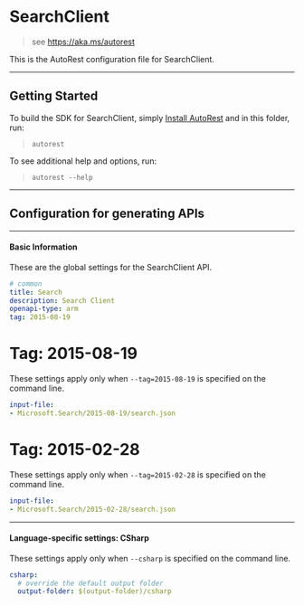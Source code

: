 # SearchClient
    
> see https://aka.ms/autorest

This is the AutoRest configuration file for SearchClient.



---
## Getting Started 
To build the SDK for SearchClient, simply [Install AutoRest](https://aka.ms/autorest/install) and in this folder, run:

> `autorest`

To see additional help and options, run:

> `autorest --help`
---

## Configuration for generating APIs


---
#### Basic Information 
These are the global settings for the SearchClient API.

``` yaml
# common 
title: Search
description: Search Client
openapi-type: arm
tag: 2015-08-19

```


# Tag: 2015-08-19

These settings apply only when `--tag=2015-08-19` is specified on the command line.

``` yaml $(tag) == '2015-08-19'
input-file:
- Microsoft.Search/2015-08-19/search.json

```
 
# Tag: 2015-02-28

These settings apply only when `--tag=2015-02-28` is specified on the command line.

``` yaml $(tag) == '2015-02-28'
input-file:
- Microsoft.Search/2015-02-28/search.json

```


---
#### Language-specific settings: CSharp

These settings apply only when `--csharp` is specified on the command line.

``` yaml $(csharp)
csharp:
  # override the default output folder
  output-folder: $(output-folder)/csharp
```


